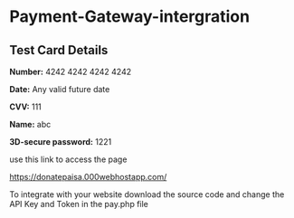# Payment-Gateway-intergration

## Test Card Details

<b>Number:</b> 4242 4242 4242 4242

<b>Date:</b> Any valid future date

<b>CVV:</b> 111

<b>Name:</b> abc

<b>3D-secure password:</b> 1221

use this link to access the page

https://donatepaisa.000webhostapp.com/

To integrate with your website download the source code and change the API Key and Token in the pay.php file
